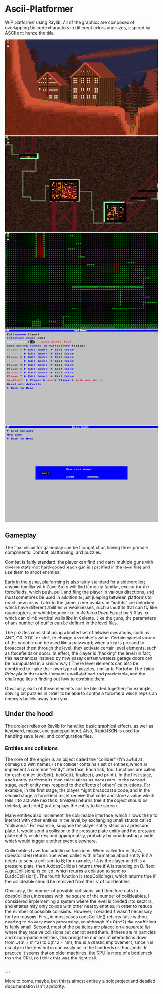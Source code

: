 # Ascii-Platformer
WIP platformer using Raylib. All of the graphics are composed of overlapping Unicode characters in
different colors and sizes, inspired by ASCII art; hence the title.

![snow.json level at dawn](images/snowjsondawn.png)
![dark.json level](images/darkjson.png)
![matrix-looking level](images/matrix.png)
![options](images/options.png)
![enter name](images/entername.png)

## Gameplay
The final vision for gameplay can be thought of as having three primary components: Combat, 
platforming, and puzzles.

Combat is fairly standard: the player can find and carry multiple guns with
diverse stats (not hard-coded; each gun is specified in the level file) and use them to shoot enemies.

Early in the game, platforming is also fairly standard for a sidescroller; anyone familiar 
with Cave Story will find it mostly familiar, except for the forcefields, which push, pull, 
and fling the player in various directions, and must sometimes be used in addition to just 
jumping between platforms to reach new areas. Later in the game, other avatars or "outfits" are unlocked which
have different abilities or weaknesses, such as outfits that can fly like quadcopters, or which
bounce like in *Within a Deep Forest* by Nifflas, or which can climb vertical walls like in Celeste.
Like the guns, the parameters of any number of outfits can be defined in the level files.

The puzzles consist of using a limited set of bitwise operations, such as AND, OR, XOR, or 
shift, to change a variable's value. Certain special values of the variable can be used like a 
password; when a key is pressed to broadcast them through the level, they activate certain 
level elements, such as forcefields or doors. In effect, the player is "hacking" the level (in 
fact, this mechanic is inspired by how easily certain wireless garage doors can be manipulated 
in a similar way.) These level elements can also be combined to make their own type of 
puzzles, similar to *Portal* or *The Talos Principle* in that each element is well-defined and 
predictable, and the challenge lies in finding out how to combine them.

Obviously, each of these elements can be blended together; for example, solving bit puzzles in order to
be able to control a forcefield which repels an enemy's bullets away from you.

## Under the hood

The project relies on Raylib for handling basic graphical effects, as well as keyboard, mouse, 
and gamepad input. Also, RapidJSON is used for handling save, level, and configuration files.

### Entities and collisions

The core of the engine is an object called the "collider." (I'm awful at coming up with names.) The
collider contains a list of entities, which all implement a common "entity" interface. Each tick,
four functions are called for each entity: tickSet(), tickGet(), finalize(), and print(). In the first
stage, each entity performs its own calculations as necessary. In the second stage, each entity may respond
to the effects of others' calculations. For example, in the first stage, the player might broadcast
a code, and in the second stage, a forcefield might receive that code and store a value which tells
it to activate next tick. finalize() returns true if the object should be deleted, and print() just
displays the entity to the screen.

Many entities also implement the collideable interface, which allows them to interact with 
other entities in the level, by exchanging small structs called "collisions." For example, 
suppose the player entity steps on a pressure plate. It would send a collision to the pressure 
plate entity and the pressure plate entity could respond appropriately, probably by 
broadcasting a code which would trigger another event elsewhere.

Collideables have four additional functions. When called for entity A, doesCollide() returns 
true when called with information about entity B if A needs to send a collision to B; for 
example, if A is the player and B is a pressure plate, then A.doesCollide() returns true if A 
is standing on B. Next A.getCollision() is called, which returns a collision to send to 
B.addCollision(). The fourth function is stopColliding(), which returns true if the 
collideable should be removed from the list of collideables.

Obviously, the number of possible collisions, and therefore calls to doesCollide(), increases 
with the square of the number of collideables. I considered implementing a system where the 
level is divided into sectors, and entiites may only collide with other nearby entities, in 
order to reduce the number of possible collisions. However, I decided it wasn't necessary for 
two reasons. First, in most cases doesCollide() returns false without needing to do very much 
processing, so although it's O(n^2) the coefficient is fairly small. Second, most of the 
particles are placed on a separate list where they receive collisions but cannot send them. If 
there are m particles and n non-particle entities, this brings the number of interactions down 
from O((n + m)^2) to O(n^2 + nm); this is a drastic improvement, since n is usually in the 
tens but m can easily be in the hundreds or thousands. In practice it seems that on older machines,
the GPU is more of a bottleneck than the CPU, so I think this was the right call.

### ...
More to come, maybe, but this is almost entirely a solo project and detailed documentation isn't a priority.
